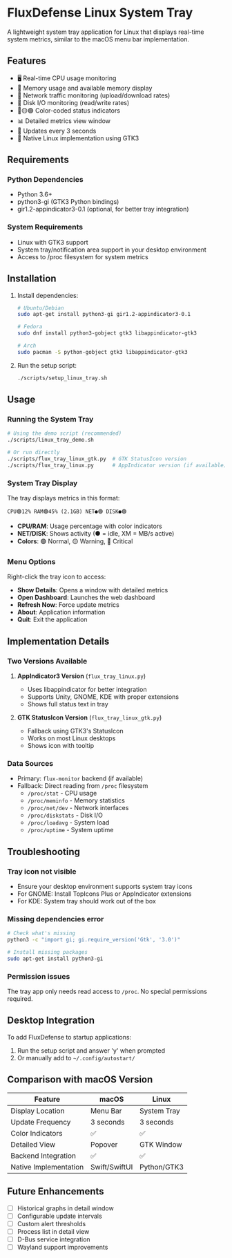# FluxDefense Linux System Tray

A lightweight system tray application for Linux that displays real-time system metrics, similar to the macOS menu bar implementation.

## Features

- 🖥️ Real-time CPU usage monitoring
- 🧠 Memory usage and available memory display
- 📶 Network traffic monitoring (upload/download rates)
- 💾 Disk I/O monitoring (read/write rates)
- 🔴🟡🟢 Color-coded status indicators
- 📊 Detailed metrics view window
- 🔄 Updates every 3 seconds
- 🐧 Native Linux implementation using GTK3

## Requirements

### Python Dependencies
- Python 3.6+
- python3-gi (GTK3 Python bindings)
- gir1.2-appindicator3-0.1 (optional, for better tray integration)

### System Requirements
- Linux with GTK3 support
- System tray/notification area support in your desktop environment
- Access to /proc filesystem for system metrics

## Installation

1. Install dependencies:
   ```bash
   # Ubuntu/Debian
   sudo apt-get install python3-gi gir1.2-appindicator3-0.1

   # Fedora
   sudo dnf install python3-gobject gtk3 libappindicator-gtk3

   # Arch
   sudo pacman -S python-gobject gtk3 libappindicator-gtk3
   ```

2. Run the setup script:
   ```bash
   ./scripts/setup_linux_tray.sh
   ```

## Usage

### Running the System Tray

```bash
# Using the demo script (recommended)
./scripts/linux_tray_demo.sh

# Or run directly
./scripts/flux_tray_linux_gtk.py  # GTK StatusIcon version
./scripts/flux_tray_linux.py      # AppIndicator version (if available)
```

### System Tray Display

The tray displays metrics in this format:
```
CPU🟢12% RAM🟢45% (2.1GB) NET●🟢 DISK●🟢
```

- **CPU/RAM**: Usage percentage with color indicators
- **NET/DISK**: Shows activity (● = idle, XM = MB/s active)
- **Colors**: 🟢 Normal, 🟡 Warning, 🔴 Critical

### Menu Options

Right-click the tray icon to access:
- **Show Details**: Opens a window with detailed metrics
- **Open Dashboard**: Launches the web dashboard
- **Refresh Now**: Force update metrics
- **About**: Application information
- **Quit**: Exit the application

## Implementation Details

### Two Versions Available

1. **AppIndicator3 Version** (`flux_tray_linux.py`)
   - Uses libappindicator for better integration
   - Supports Unity, GNOME, KDE with proper extensions
   - Shows full status text in tray

2. **GTK StatusIcon Version** (`flux_tray_linux_gtk.py`)
   - Fallback using GTK3's StatusIcon
   - Works on most Linux desktops
   - Shows icon with tooltip

### Data Sources

- Primary: `flux-monitor` backend (if available)
- Fallback: Direct reading from `/proc` filesystem
  - `/proc/stat` - CPU usage
  - `/proc/meminfo` - Memory statistics
  - `/proc/net/dev` - Network interfaces
  - `/proc/diskstats` - Disk I/O
  - `/proc/loadavg` - System load
  - `/proc/uptime` - System uptime

## Troubleshooting

### Tray icon not visible
- Ensure your desktop environment supports system tray icons
- For GNOME: Install TopIcons Plus or AppIndicator extensions
- For KDE: System tray should work out of the box

### Missing dependencies error
```bash
# Check what's missing
python3 -c "import gi; gi.require_version('Gtk', '3.0')"

# Install missing packages
sudo apt-get install python3-gi
```

### Permission issues
The tray app only needs read access to `/proc`. No special permissions required.

## Desktop Integration

To add FluxDefense to startup applications:
1. Run the setup script and answer 'y' when prompted
2. Or manually add to `~/.config/autostart/`

## Comparison with macOS Version

| Feature | macOS | Linux |
|---------|-------|-------|
| Display Location | Menu Bar | System Tray |
| Update Frequency | 3 seconds | 3 seconds |
| Color Indicators | ✅ | ✅ |
| Detailed View | Popover | GTK Window |
| Backend Integration | ✅ | ✅ |
| Native Implementation | Swift/SwiftUI | Python/GTK3 |

## Future Enhancements

- [ ] Historical graphs in detail window
- [ ] Configurable update intervals
- [ ] Custom alert thresholds
- [ ] Process list in detail view
- [ ] D-Bus service integration
- [ ] Wayland support improvements